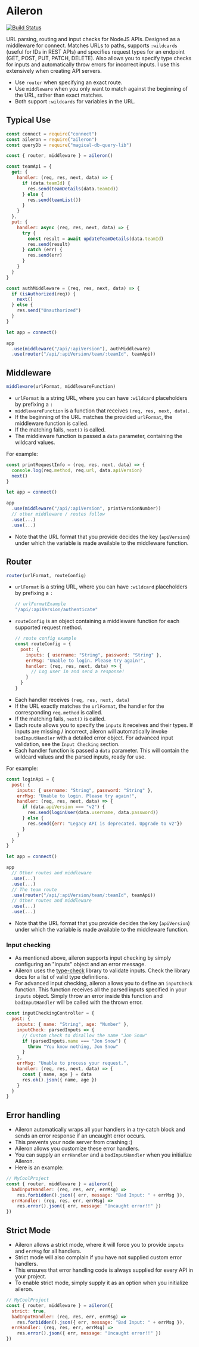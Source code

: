 # Aileron

[![Build Status](https://travis-ci.org/rune/aileron.svg?branch=master)](https://travis-ci.org/rune/aileron.svg?branch=master)

URL parsing, routing and input checks for NodeJS APIs. Designed as a middleware for connect. Matches URLs to paths, supports `:wildcards` (useful for IDs in REST APIs) and specifies request types for an endpoint (GET, POST, PUT, PATCH, DELETE). Also allows you to specify type checks for inputs and automatically throw errors for incorrect inputs. I use this extensively when creating API servers.

- Use `router` when specifying an exact route.
- Use `middleware` when you only want to match against the beginning of the URL, rather than exact matches.
- Both support `:wildcards` for variables in the URL.

## Typical Use

```javascript
const connect = require("connect")
const aileron = require("aileron")
const queryDb = require("magical-db-query-lib")

const { router, middleware } = aileron()

const teamApi = {
  get: {
    handler: (req, res, next, data) => {
      if (data.teamId) {
        res.send(teamDetails(data.teamId))
      } else {
        res.send(teamList())
      }
    }
  },
  put: {
    handler: async (req, res, next, data) => {
      try {
        const result = await updateTeamDetails(data.teamId)
        res.send(result)
      } catch (err) {
        res.send(err)
      }
    }
  }
}

const authMiddleware = (req, res, next, data) => {
  if (isAuthorized(req)) {
    next()
  } else {
    res.send("Unauthorized")
  }
}

let app = connect()

app
  .use(middleware("/api/:apiVersion"), authMiddleware)
  .use(router("/api/:apiVersion/team/:teamId", teamApi))
```

## Middleware

```javascript
middleware(urlFormat, middlewareFunction)
```

- `urlFormat` is a string URL, where you can have `:wildcard` placeholders by prefixing a `:`
- `middlewareFunction` is a function that receives `(req, res, next, data)`.
- If the beginning of the URL matches the provided `urlFormat`, the middleware function is called.
- If the matching fails, `next()` is called.
- The middleware function is passed a `data` parameter, containing the wildcard values.

For example:

```javascript
const printRequestInfo = (req, res, next, data) => {
  console.log(req.method, req.url, data.apiVersion)
  next()
}

let app = connect()

app
  .use(middleware("/api/:apiVersion", printVersionNumber))
  // other middleware / routes follow
  .use(...)
  .use(...)
```

- Note that the URL format that you provide decides the key (`apiVersion`) under which the variable is made available to the middleware function.

## Router

```javascript
router(urlFormat, routeConfig)
```

- `urlFormat` is a string URL, where you can have `:wildcard` placeholders by prefixing a `:`
  ```javascript
  // urlFormatExample
  "/api/:apiVersion/authenticate"
  ```
- `routeConfig` is an object containing a middleware function for each supported request method.
  ```javascript
  // route config example
  const routeConfig = {
    post: {
      inputs: { username: "String", password: "String" },
      errMsg: "Unable to login. Please try again!",
      handler: (req, res, next, data) => {
        // Log user in and send a response!
      }
    }
  }
  ```
- Each handler receives `(req, res, next, data)`
- If the URL exactly matches the `urlFormat`, the handler for the corresponding `req.method` is called.
- If the matching fails, `next()` is called.
- Each route allows you to specify the `inputs` it receives and their types. If inputs are missing / incorrect, aileron will automatically invoke `badInputHandler` with a detailed error object. For advanced input validation, see the `Input Checking` section.
- Each handler function is passed a `data` parameter. This will contain the wildcard values and the parsed inputs, ready for use.

For example:

```javascript
const loginApi = {
  post: {
    inputs: { username: "String", password: "String" },
    errMsg: "Unable to login. Please try again!",
    handler: (req, res, next, data) => {
      if (data.apiVersion === "v2") {
        res.send(loginUser(data.username, data.password))
      } else {
        res.send({err: "Legacy API is deprecated. Upgrade to v2"})
      }
    }
  }
}

let app = connect()

app
  // Other routes and middleware
  .use(...)
  .use(...)
  // The team route
  .use(router("/api/:apiVersion/team/:teamId", teamApi))
  // Other routes and middleware
  .use(...)
  .use(...)
```

- Note that the URL format that you provide decides the key (`apiVersion`) under which the variable is made available to the middleware function.

### Input checking

- As mentioned above, aileron supports input checking by simply configuring an "inputs" object and an error message.
- Aileron uses the [type-check](https://www.npmjs.com/package/type-check) library to validate inputs. Check the library docs for a list of valid type definitions.
- For advanced input checking, aileron allows you to define an `inputCheck` function. This function receives all the parsed inputs specified in your `inputs` object. Simply throw an error inside this function and `badInputHandler` will be called with the thrown error.

```javascript
const inputCheckingController = {
  post: {
    inputs: { name: "String", age: "Number" },
    inputCheck: parsedInputs => {
      // Custom check to disallow the name "Jon Snow"
      if (parsedInputs.name === "Jon Snow") {
        throw "You know nothing, Jon Snow"
      }
    },
    errMsg: "Unable to process your request.",
    handler: (req, res, next, data) => {
      const { name, age } = data
      res.ok().json({ name, age })
    }
  }
}
```

## Error handling

- Aileron automatically wraps all your handlers in a try-catch block and sends an error response if an uncaught error occurs.
- This prevents your node server from crashing :)
- Aileron allows you customize these error handlers.
- You can supply an `errHandler` and a `badInputHandler` when you initialize Aileron.
- Here is an example:

```javascript
// MyCoolProject
const { router, middleware } = aileron({
  badInputHandler: (req, res, err, errMsg) =>
    res.forbidden().json({ err, message: "Bad Input: " + errMsg }),
  errHandler: (req, res, err, errMsg) =>
    res.error().json({ err, message: "Uncaught error!!" })
})
```

## Strict Mode

- Aileron allows a strict mode, where it will force you to provide `inputs` and `errMsg` for all handlers.
- Strict mode will also complain if you have not supplied custom error handlers.
- This ensures that error handling code is always supplied for every API in your project.
- To enable strict mode, simply supply it as an option when you initialize aileron.

```javascript
// MyCoolProject
const { router, middleware } = aileron({
  strict: true,
  badInputHandler: (req, res, err, errMsg) =>
    res.forbidden().json({ err, message: "Bad Input: " + errMsg }),
  errHandler: (req, res, err, errMsg) =>
    res.error().json({ err, message: "Uncaught error!!" })
})
```
